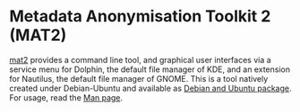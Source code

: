 # Metadata Anonymisation Toolkit 2 (MAT2)

[mat2](https://0xacab.org/jvoisin/mat2) provides a command line tool, and graphical user interfaces via a service
menu for Dolphin, the default file manager of KDE, and an extension for Nautilus, the default file manager of GNOME. 
This is a tool natively created under Debian-Ubuntu and available as 
[Debian and Ubuntu package](https://tracker.debian.org/pkg/mat2). For usage, read the 
[Man page](https://manpages.ubuntu.com/manpages/impish/man1/mat2.1.html).


